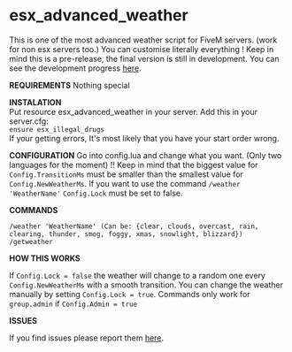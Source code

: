 # esx_advanced_weather
This is one of the most advanced weather script for FiveM servers. (work for non esx servers too.)
You can customise literally everything !
Keep in mind this is a pre-release, the final version is still in development.
You can see the development progress [here](https://github.com/Jardi-land/esx_advanced_weather/projects/1).

**REQUIREMENTS**
Nothing special

**INSTALATION**  
Put resource esx_advanced_weather in your server.
Add this in your server.cfg:  
```ensure esx_illegal_drugs```   
If your getting errors, It's most likely that you have your start order wrong.

**CONFIGURATION**
Go into config.lua and change what you want. (Only two languages for the moment)
!! Keep in mind that the biggest value for ```Config.TransitionMs``` must be smaller than the smallest value for ```Config.NewWeatherMs```.
If you want to use the command ```/weather 'WeatherName'``` ```Config.Lock``` must be set to false.

**COMMANDS**
```
/weather 'WeatherName' (Can be: {clear, clouds, overcast, rain, clearing, thunder, smog, foggy, xmas, snowlight, blizzard})
/getweather
```

**HOW THIS WORKS**

If ```Config.Lock = false``` the weather will change to a random one every ```Config.NewWeatherMs``` with a smooth transition.
You can change the weather manually by setting ```Config.Lock = true```.
Commands only work for ```group.admin``` if ```Config.Admin = true```

**ISSUES**

If you find issues please report them [here](https://github.com/Jardi-land/esx_advanced_weather/issues).